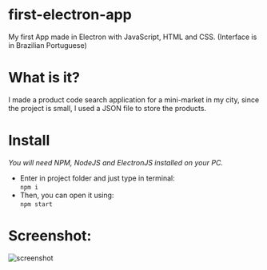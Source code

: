# first-electron-app
My first App made in Electron with JavaScript, HTML and CSS. (Interface is in Brazilian Portuguese)

# What is it?
I made a product code search application for a mini-market in my city, since the project is small, I used a JSON file to store the products.
# Install
*You will need NPM, NodeJS and ElectronJS installed on your PC.*
- Enter in project folder and just type in terminal:  
`npm i`  
- Then, you can open it using:  
`npm start`

# Screenshot:
![screenshot](https://github.com/davig-sousa/first-electron-app/blob/master/screenshot.png)
